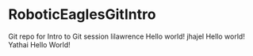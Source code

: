 # RoboticEaglesGitIntro
Git repo for Intro to Git session
lilawrence Hello world!
jhajel Hello world!
Yathai Hello World!

